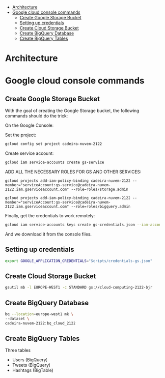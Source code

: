 - [Architecture](#architecture)
- [Google cloud console commands](#google-cloud-console-commands)
  - [Create Google Storage Bucket](#create-google-storage-bucket)
  - [Setting up credentials](#setting-up-credentials)
  - [Create Cloud Storage Bucket](#create-cloud-storage-bucket)
  - [Create BigQuery Database](#create-bigquery-database)
  - [Create BigQuery Tables](#create-bigquery-tables)

# Architecture



# Google cloud console commands

## Create Google Storage Bucket

With the goal of creating the Google Storage bucket, the following commands should do the trick:

On the Google Console:

Set the project:
```bash
gcloud config set project cadeira-nuvem-2122
```

Create service account:
```bash
gcloud iam service-accounts create gs-service
```   


ADD ALL THE NECESSARY ROLES FOR GS AND OTHER SERVICES:
```
gcloud projects add-iam-policy-binding cadeira-nuvem-2122 --member="serviceAccount:gs-service@cadeira-nuvem-2122.iam.gserviceaccount.com" --role=roles/storage.admin

gcloud projects add-iam-policy-binding cadeira-nuvem-2122 --member="serviceAccount:gs-service@cadeira-nuvem-2122.iam.gserviceaccount.com" --role=roles/bigquery.admin
```

Finally, get the credentials to work remotely:
```bash
gcloud iam service-accounts keys create gs-credentials.json --iam-account=gs-service@cadeira-nuvem-2122.iam.gserviceaccount.com
```

And we download it from the console files.


## Setting up credentials

```bash
export GOOGLE_APPLICATION_CREDENTIALS="Scripts/credentials-gs.json"
```

## Create Cloud Storage Bucket

```bash
gsutil mb -l EUROPE-WEST1 -c STANDARD gs://cloud-computing-2122-bjr
```



## Create BigQuery Database

```bash
bq --location=europe-west1 mk \
--dataset \
cadeira-nuvem-2122:bq_cloud_2122
```


## Create BigQuery Tables

Three tables
* Users (BigQuery)
* Tweets (BigQuery)
* Hashtags (BigTable)
